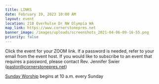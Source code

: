 ```yaml
---
title: LINKS
date: February 19, 2023 10:00 AM
layout: event
location: 218 Overhulse Dr NW Olympia WA
map_link: https://www.cornerstonepres.net
banner_image: /images/uploads/screenshots_2021-04-06-09-16-55.png
priority: false
---
```

Click the event for your ZOOM link. If a password is needed, refer to your email from the event host. If you would like to subscribe to an event that requires a password, please contact Rev. Jennifer Swier (pastor@cornerstonepres.net)



[Sunday Worship](https://us02web.zoom.us/j/89012302302?pwd=dXVWVGU2Sm9VcHJYN2loNzlBM01kQT09) begins at 10 a.m. every Sunday